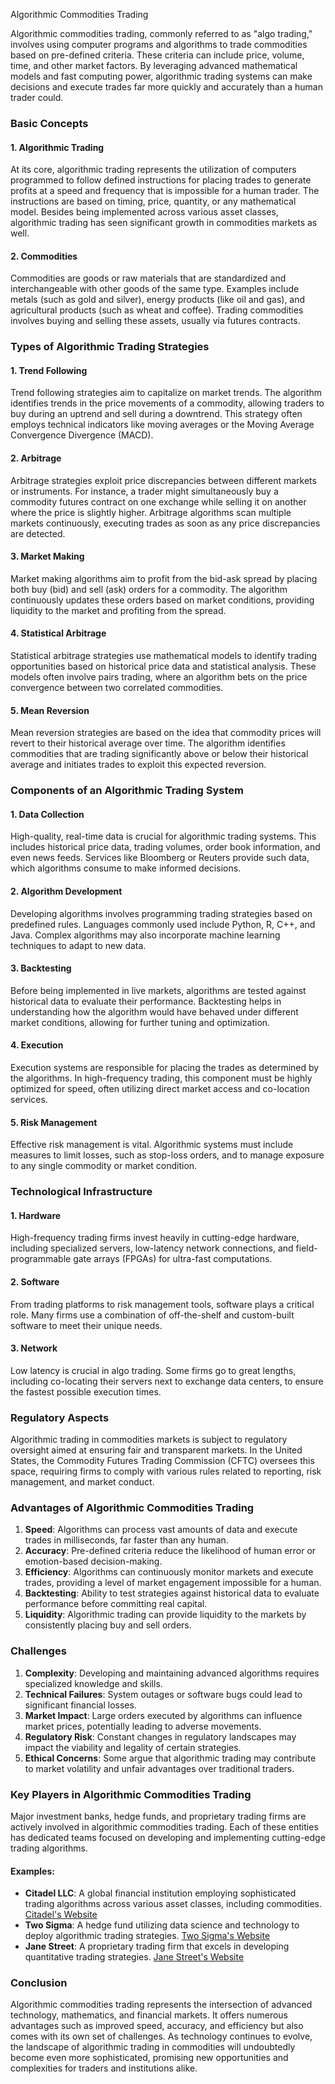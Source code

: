Algorithmic Commodities Trading

Algorithmic commodities trading, commonly referred to as "algo trading," involves using computer programs and algorithms to trade commodities based on pre-defined criteria. These criteria can include price, volume, time, and other market factors. By leveraging advanced mathematical models and fast computing power, algorithmic trading systems can make decisions and execute trades far more quickly and accurately than a human trader could.

### Basic Concepts

#### 1. **Algorithmic Trading**
At its core, algorithmic trading represents the utilization of computers programmed to follow defined instructions for placing trades to generate profits at a speed and frequency that is impossible for a human trader. The instructions are based on timing, price, quantity, or any mathematical model. Besides being implemented across various asset classes, algorithmic trading has seen significant growth in commodities markets as well.

#### 2. **Commodities**
Commodities are goods or raw materials that are standardized and interchangeable with other goods of the same type. Examples include metals (such as gold and silver), energy products (like oil and gas), and agricultural products (such as wheat and coffee). Trading commodities involves buying and selling these assets, usually via futures contracts.

### Types of Algorithmic Trading Strategies

#### 1. **Trend Following**
Trend following strategies aim to capitalize on market trends. The algorithm identifies trends in the price movements of a commodity, allowing traders to buy during an uptrend and sell during a downtrend. This strategy often employs technical indicators like moving averages or the Moving Average Convergence Divergence (MACD).

#### 2. **Arbitrage**
Arbitrage strategies exploit price discrepancies between different markets or instruments. For instance, a trader might simultaneously buy a commodity futures contract on one exchange while selling it on another where the price is slightly higher. Arbitrage algorithms scan multiple markets continuously, executing trades as soon as any price discrepancies are detected.

#### 3. **Market Making**
Market making algorithms aim to profit from the bid-ask spread by placing both buy (bid) and sell (ask) orders for a commodity. The algorithm continuously updates these orders based on market conditions, providing liquidity to the market and profiting from the spread.

#### 4. **Statistical Arbitrage**
Statistical arbitrage strategies use mathematical models to identify trading opportunities based on historical price data and statistical analysis. These models often involve pairs trading, where an algorithm bets on the price convergence between two correlated commodities.

#### 5. **Mean Reversion**
Mean reversion strategies are based on the idea that commodity prices will revert to their historical average over time. The algorithm identifies commodities that are trading significantly above or below their historical average and initiates trades to exploit this expected reversion.

### Components of an Algorithmic Trading System

#### 1. **Data Collection**
High-quality, real-time data is crucial for algorithmic trading systems. This includes historical price data, trading volumes, order book information, and even news feeds. Services like Bloomberg or Reuters provide such data, which algorithms consume to make informed decisions.

#### 2. **Algorithm Development**
Developing algorithms involves programming trading strategies based on predefined rules. Languages commonly used include Python, R, C++, and Java. Complex algorithms may also incorporate machine learning techniques to adapt to new data.

#### 3. **Backtesting**
Before being implemented in live markets, algorithms are tested against historical data to evaluate their performance. Backtesting helps in understanding how the algorithm would have behaved under different market conditions, allowing for further tuning and optimization.

#### 4. **Execution**
Execution systems are responsible for placing the trades as determined by the algorithms. In high-frequency trading, this component must be highly optimized for speed, often utilizing direct market access and co-location services.

#### 5. **Risk Management**
Effective risk management is vital. Algorithmic systems must include measures to limit losses, such as stop-loss orders, and to manage exposure to any single commodity or market condition. 

### Technological Infrastructure

#### 1. **Hardware**
High-frequency trading firms invest heavily in cutting-edge hardware, including specialized servers, low-latency network connections, and field-programmable gate arrays (FPGAs) for ultra-fast computations.

#### 2. **Software**
From trading platforms to risk management tools, software plays a critical role. Many firms use a combination of off-the-shelf and custom-built software to meet their unique needs.

#### 3. **Network**
Low latency is crucial in algo trading. Some firms go to great lengths, including co-locating their servers next to exchange data centers, to ensure the fastest possible execution times.

### Regulatory Aspects

Algorithmic trading in commodities markets is subject to regulatory oversight aimed at ensuring fair and transparent markets. In the United States, the Commodity Futures Trading Commission (CFTC) oversees this space, requiring firms to comply with various rules related to reporting, risk management, and market conduct.

### Advantages of Algorithmic Commodities Trading

1. **Speed**: Algorithms can process vast amounts of data and execute trades in milliseconds, far faster than any human.
2. **Accuracy**: Pre-defined criteria reduce the likelihood of human error or emotion-based decision-making.
3. **Efficiency**: Algorithms can continuously monitor markets and execute trades, providing a level of market engagement impossible for a human.
4. **Backtesting**: Ability to test strategies against historical data to evaluate performance before committing real capital.
5. **Liquidity**: Algorithmic trading can provide liquidity to the markets by consistently placing buy and sell orders.

### Challenges

1. **Complexity**: Developing and maintaining advanced algorithms requires specialized knowledge and skills.
2. **Technical Failures**: System outages or software bugs could lead to significant financial losses.
3. **Market Impact**: Large orders executed by algorithms can influence market prices, potentially leading to adverse movements.
4. **Regulatory Risk**: Constant changes in regulatory landscapes may impact the viability and legality of certain strategies.
5. **Ethical Concerns**: Some argue that algorithmic trading may contribute to market volatility and unfair advantages over traditional traders.

### Key Players in Algorithmic Commodities Trading

Major investment banks, hedge funds, and proprietary trading firms are actively involved in algorithmic commodities trading. Each of these entities has dedicated teams focused on developing and implementing cutting-edge trading algorithms.

#### Examples:
- **Citadel LLC**: A global financial institution employing sophisticated trading algorithms across various asset classes, including commodities. [Citadel's Website](https://www.citadel.com)
- **Two Sigma**: A hedge fund utilizing data science and technology to deploy algorithmic trading strategies. [Two Sigma's Website](https://www.twosigma.com)
- **Jane Street**: A proprietary trading firm that excels in developing quantitative trading strategies. [Jane Street's Website](https://www.janestreet.com)

### Conclusion

Algorithmic commodities trading represents the intersection of advanced technology, mathematics, and financial markets. It offers numerous advantages such as improved speed, accuracy, and efficiency but also comes with its own set of challenges. As technology continues to evolve, the landscape of algorithmic trading in commodities will undoubtedly become even more sophisticated, promising new opportunities and complexities for traders and institutions alike.